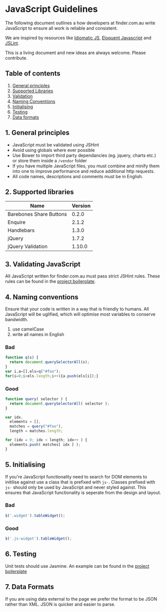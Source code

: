 # JavaScript Guidelines

The following document outlines a how developers at finder.com.au write JavaScript to ensure all work is reliable and consistent.

We are inspired by resources like [Idiomatic JS](https://github.com/rwaldron/idiomatic.js/), [Eloquent Javascript](http://eloquentjavascript.net/) and [JSLint](http://jslint.com/).

This is a living document and new ideas are always welcome. Please contribute.

## Table of contents

1. [General principles](#general-principles)
2. [Supported Libraries](#supported-libraries)
3. [Validation](#validation)
4. [Naming Conventions](#naming-conventions)
5. [Initialising](#initialising)
6. [Testing](#testing)
7. [Data formats](#data-formats)

<a name="general-principles"></a>
## 1. General principles

* JavaScript must be validated using JSHint
* Avoid using globals where ever possible
* Use Bower to import third party dependancies (eg. jquery, charts etc.) or store them inside a `/vendor` folder
* If you have multiple JavaScript files, you must combine and minify them into one to improve performance and reduce additional http requests.
* All code names, descriptions and comments must be in English.

<a name="supported-libraries"></a>
## 2. Supported libraries

Name | Version
--- | --- 
Barebones Share Buttons | 0.2.0
Enquire | 2.1.2
Handlebars | 1.3.0
jQuery | 1.7.2
jQuery Validation | 1.10.0

<a name="validation"></a>
## 3. Validating JavaScript

All JavaScript written for finder.com.au must pass strict JSHint rules. These rules can be found in the [project boilerplate]().


<a name="naming-conventions"></a>
## 4. Naming conventions

Ensure that your code is written in a way that is friendly to humans. All JavaScript will be uglified, which will optimise most variables to conserve bandwidth.

1. use camelCase
2. write all names in English

### Bad
```javascript
function q(s) {
  return document.querySelectorAll(s);
}
var i,a=[],els=q("#foo");
for(i=0;i<els.length;i++){a.push(els[i]);}
```

### Good

```javascript
function query( selector ) {
  return document.querySelectorAll( selector );
}

var idx,
  elements = [],
  matches = query("#foo"),
  length = matches.length;

for (idx = 0; idx < length; idx++ ) {
  elements.push( matches[ idx ] );
}
```

<a name="initialising"></a>
## 5. Initialising

If you're JavaScript functionality need to search for DOM elements to initilise against use a class that is prefixed with `js-`. Classes prefixed with `js-` should only be used by JavaScript and never styled against. This ensures that JavaScript functionality is seperate from the design and layout.

### Bad
```javascript
$('.widget').tableWidget();
```

### Good
```javascript
$('.js-widget').tableWidget();
```
<a name="testing"></a>
## 6. Testing

Unit tests should use Jasmine. An example can be found in the [project boilerplate](https://github.com/finderau/project-boilerplate)

<a name="data-formats"></a>
## 7. Data Formats

If you are using data external to the page we prefer the format to be JSON rather than XML. JSON is quicker and easier to parse.
